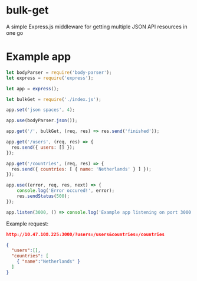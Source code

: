 # bulk-get
A simple Express.js middleware for getting multiple JSON API resources in one go

# Example app
```javascript
let bodyParser = require('body-parser');
let express = require('express');

let app = express();

let bulkGet = require('./index.js');

app.set('json spaces', 4);

app.use(bodyParser.json());

app.get('/', bulkGet, (req, res) => res.send('finished'));

app.get('/users', (req, res) => {
  res.send({ users: [] });
});

app.get('/countries', (req, res) => {
  res.send({ countries: [ { name: 'Netherlands' } ] });
});

app.use((error, req, res, next) => {
	console.log('Error occured!', error);
	res.sendStatus(500);
});

app.listen(3000, () => console.log('Example app listening on port 3000!'));
```
Example request:
```json
http://10.47.108.225:3000/?users=/users&countries=/countries

{
  "users":[],
  "countries": [
    { "name":"Netherlands" }
  ]
}
